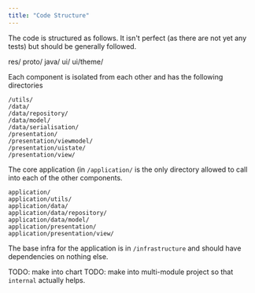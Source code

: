 ```yaml
---
title: "Code Structure"
---
```


The code is structured as follows. It isn't perfect (as there are not yet any tests) but should be generally followed.




res/
proto/
java/
ui/
ui/theme/

Each component is isolated from each other and has the following directories

```
/utils/
/data/
/data/repository/
/data/model/
/data/serialisation/
/presentation/
/presentation/viewmodel/
/presentation/uistate/
/presentation/view/
```

The core application (in `/application/` is the only directory allowed to call into each of the other components.

```
application/
application/utils/
application/data/
application/data/repository/
application/data/model/
application/presentation/
application/presentation/view/
```


The base infra for the application is in `/infrastructure` and should have dependencies on nothing else.

TODO: make into chart
TODO: make into multi-module project so that `internal` actually helps.
